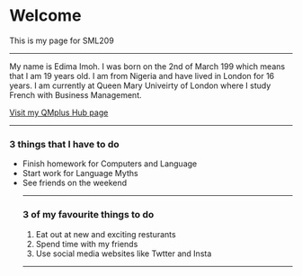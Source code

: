 <h1>Welcome</h1>
<p>This is my page for SML209</P>
<hr>

<p style= "colour: blue;"> My name is Edima Imoh. I was born on the 2nd of March 199 which means that I am 19 years old. I am from Nigeria and have lived in London for 16 years. I am currently at Queen Mary Univeirty of London where I study French with Business Management. </p> <a href="https://qmplus.qmul.ac.uk/course/view.php?id=741"> Visit my QMplus Hub page<a/>
<hr>
  
<h3>3 things that I have to do </h3>
<ul> <li>Finish homework for Computers and Language </li> <li> Start work for Language Myths </li> <li>See friends on the weekend </li> </il>
<hr>
  
<h3>3 of my favourite things to do </h3>
<ol> <li>Eat out at new and exciting resturants </li> <li>Spend time with my friends </li> <li>Use social media websites like Twtter and Insta </li> </ol>
<hr>
